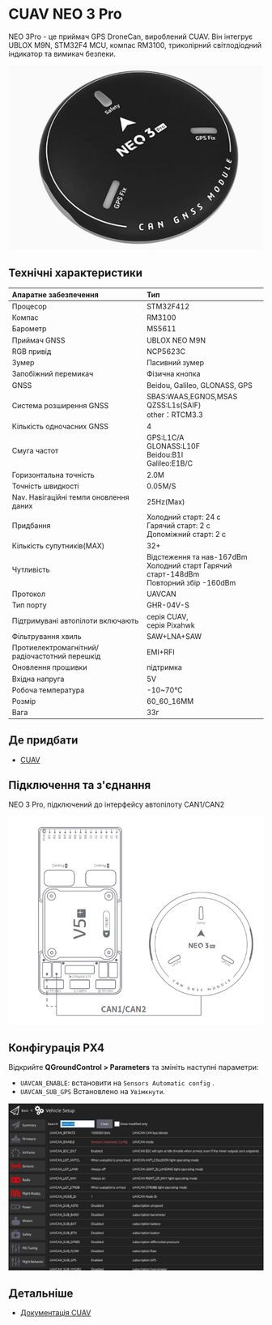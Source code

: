 # CUAV NEO 3 Pro

<Badge type="tip" text="PX4 v1.13" />

NEO 3Pro - це приймач GPS DroneCan, вироблений CUAV.
Він інтегрує UBLOX M9N, STM32F4 MCU, компас RM3100, триколірний світлодіодний індикатор та вимикач безпеки.

![Зображення Hero Neo3 Pro GPS](../../assets/hardware/gps/cuav_gps_neo3/neo_3pro.jpg)

## Технічні характеристики

| Апаратне забезпечення                                  | Тип                                                                                                                        |
| :----------------------------------------------------- | :------------------------------------------------------------------------------------------------------------------------- |
| Процесор                                               | STM32F412                                                                                                                  |
| Компас                                                 | RM3100                                                                                                                     |
| Барометр                                               | MS5611                                                                                                                     |
| Приймач GNSS                                           | UBLOX NEO M9N                                                                                                              |
| RGB привід                                             | NCP5623C                                                                                                                   |
| Зумер                                                  | Пасивний зумер                                                                                                             |
| Запобіжний перемикач                                   | Фізична кнопка                                                                                                             |
| GNSS                                                   | Beidou, Galileo, GLONASS, GPS                                                                                              |
| Система розширення GNSS                                | SBAS:WAAS,EGNOS,MSAS<br>QZSS:L1s(SAIF)<br>other：RTCM3.3 |
| Кількість одночасних GNSS                              | 4                                                                                                                          |
| Смуга частот                                           | GPS:L1C/A<br>GLONASS:L10F<br>Beidou:B1I<br>Galileo:E1B/C   |
| Горизонтальна точність                                 | 2.0M                                                                                                       |
| Точність швидкості                                     | 0.05M/S                                                                                                    |
| Nav. Навігаційні темпи оновлення даних | 25Hz(Max)                                                                                               |
| Придбання                                              | Холодний старт: 24 с<br>Гарячий старт: 2 с<br>Допоміжний старт: 2 с        |
| Кількість супутників(MAX)           | 32+                                                                                                                        |
| Чутливість                                             | Відстеження та нав-167dBm<br>Холодний старт Гарячий старт-148dBm<br>Повторний збір -160dBm                                 |
| Протокол                                               | UAVCAN                                                                                                                     |
| Тип порту                                              | GHR-04V-S                                                                                                                  |
| Підтримувані автопілоти включають                      | серія CUAV,<br>серія Pixahwk                                                                                               |
| Фільтрування хвиль                                     | SAW+LNA+SAW                                                                                                                |
| Протиелектромагнітний/радіочастотний перешкід          | EMI+RFI                                                                                                                    |
| Оновлення прошивки                                     | підтримка                                                                                                                  |
| Вхідна напруга                                         | 5V                                                                                                                         |
| Робоча температура                                     | -10~70℃                                                                                                    |
| Розмір                                                 | 60_60_16MM                                                                                                                 |
| Вага                                                   | 33г                                                                                                                        |

## Де придбати

- [CUAV](https://cuav.en.alibaba.com/product/1600165544920-820872629/Free_shipping_CUAV_Neo_3_pro_drone_UAVCAN_GNSS_processor_STM32F412_autopilot_ublox_M9N_positioning_RM3100_compass_uav_gps_module.html?spm=a2700.shop_oth.74.2.636e28725EvVHb)

## Підключення та з'єднання

NEO 3 Pro, підключений до інтерфейсу автопілоту CAN1/CAN2

![NEO 3 Pro підключений до інтерфейсу автопілота CAN1/CAN2](../../assets/hardware/gps/cuav_gps_neo3/neo_3pro_connect.png)

## Конфігурація PX4

Відкрийте **QGroundControl > Parameters** та змініть наступні параметри:

- `UAVCAN_ENABLE`: встановити на `Sensors Automatic config` .
- `UAVCAN_SUB_GPS` Встановлено на `Увімкнути`.

![Повний екран параметрів QGC, що показує параметри DroneCan (UAVCAN)](../../assets/hardware/gps/cuav_gps_neo3/px4_can.jpg)

## Детальніше

- [Документація CUAV](https://doc.cuav.net/gps/neo-series-gnss/en/neo-3-pro.html)

